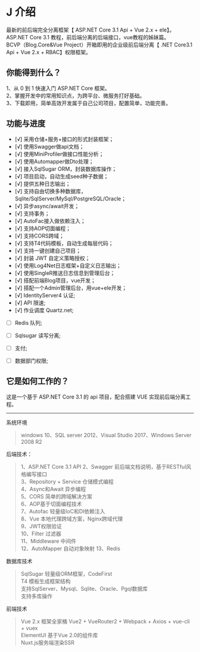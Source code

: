 # J  介绍

最新的前后端完全分离框架【 ASP.NET Core 3.1 Api + Vue 2.x + ele】。  
ASP.NET Core 3.1 教程，前后端分离的后端接口，vue教程的姊妹篇。   
BCVP（Blog.Core&Vue Project）开箱即用的企业级前后端分离【 .NET Core3.1 Api + Vue 2.x + RBAC】权限框架。  

## 你能得到什么？
1、从 0 到 1 快速入门 ASP.NET Core 框架。  
2、掌握开发中的常用知识点，为跨平台、微服务打好基础。  
3、下载即用，简单高效开发属于自己公司项目，配置简单，功能完善。



## 功能与进度

- [√] 采用仓储+服务+接口的形式封装框架；
- [√] 使用Swagger做api文档；
- [√] 使用MiniProfiler做接口性能分析；
- [√] 使用Automapper做Dto处理；
- [√] 接入SqlSugar ORM，封装数据库操作；
- [√] 项目启动，自动生成seed种子数据；
- [√] 提供五种日志输出；
- [√] 支持自由切换多种数据库，Sqlite/SqlServer/MySql/PostgreSQL/Oracle；
- [√] 异步async/await开发；
- [√] 支持事务；
- [√] AutoFac接入做依赖注入；
- [√] 支持AOP切面编程；
- [√] 支持CORS跨域；
- [√] 支持T4代码模板，自动生成每层代码；
- [√] 支持一键创建自己项目；
- [√] 封装 JWT 自定义策略授权；
- [√] 使用Log4Net日志框架+自定义日志输出；
- [√] 使用SingleR推送日志信息到管理后台；
- [√] 搭配前端Blog项目，vue开发；
- [√] 搭配一个Admin管理后台，用vue+ele开发；
- [√] IdentityServer4 认证;
- [√] API 限速;
- [√] 作业调度 Quartz.net;
- [ ] Redis 队列;
- [ ] Sqlsugar 读写分离;
- [ ] 支付;
- [ ] 数据部门权限;



## 它是如何工作的？

这是一个基于 ASP.NET Core 3.1 的 api 项目，配合搭建 VUE 实现前后端分离工程。

**************************************************************
系统环境

> windows 10、SQL server 2012、Visual Studio 2017、Windows Server 2008 R2

后端技术：

> 1、ASP.NET Core 3.1 API 
 2、Swagger 前后端文档说明，基于RESTful风格编写接口  
 3、Repository + Service 仓储模式编程  
 4、Async和Await 异步编程  
 5、CORS 简单的跨域解决方案  
 6、AOP基于切面编程技术  
 7、Autofac 轻量级IoC和DI依赖注入  
 8、Vue 本地代理跨域方案，Nginx跨域代理  
 9、JWT权限验证  
10、Filter 过滤器  
11、Middleware 中间件  
12、AutoMapper 自动对象映射
13、Redis  


数据库技术

> SqlSugar 轻量级ORM框架，CodeFirst  
 T4 模板生成框架结构  
 支持SqlServer、Mysql、Sqlite、Oracle、Pgql数据库  
 支持多库操作




前端技术

> Vue 2.x 框架全家桶 Vue2 + VueRouter2 + Webpack + Axios + vue-cli + vuex  
ElementUI 基于Vue 2.0的组件库  
Nuxt.js服务端渲染SSR  



